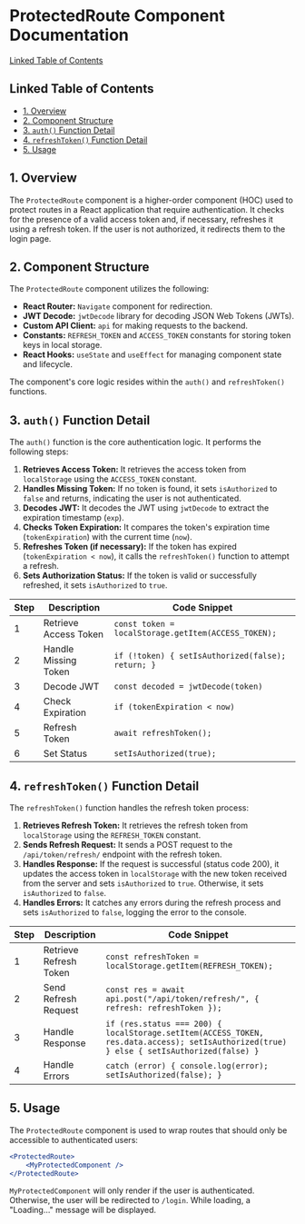 # ProtectedRoute Component Documentation

[Linked Table of Contents](#linked-table-of-contents)

## Linked Table of Contents

* [1. Overview](#1-overview)
* [2. Component Structure](#2-component-structure)
* [3. `auth()` Function Detail](#3-auth-function-detail)
* [4. `refreshToken()` Function Detail](#4-refreshtoken-function-detail)
* [5. Usage](#5-usage)


## 1. Overview

The `ProtectedRoute` component is a higher-order component (HOC) used to protect routes in a React application that require authentication. It checks for the presence of a valid access token and, if necessary, refreshes it using a refresh token.  If the user is not authorized, it redirects them to the login page.


## 2. Component Structure

The `ProtectedRoute` component utilizes the following:

* **React Router:**  `Navigate` component for redirection.
* **JWT Decode:** `jwtDecode` library for decoding JSON Web Tokens (JWTs).
* **Custom API Client:** `api` for making requests to the backend.
* **Constants:** `REFRESH_TOKEN` and `ACCESS_TOKEN` constants for storing token keys in local storage.
* **React Hooks:** `useState` and `useEffect` for managing component state and lifecycle.


The component's core logic resides within the `auth()` and `refreshToken()` functions.


## 3. `auth()` Function Detail

The `auth()` function is the core authentication logic.  It performs the following steps:

1. **Retrieves Access Token:** It retrieves the access token from `localStorage` using the `ACCESS_TOKEN` constant.
2. **Handles Missing Token:** If no token is found, it sets `isAuthorized` to `false` and returns, indicating the user is not authenticated.
3. **Decodes JWT:** It decodes the JWT using `jwtDecode` to extract the expiration timestamp (`exp`).
4. **Checks Token Expiration:** It compares the token's expiration time (`tokenExpiration`) with the current time (`now`).
5. **Refreshes Token (if necessary):** If the token has expired (`tokenExpiration < now`), it calls the `refreshToken()` function to attempt a refresh.
6. **Sets Authorization Status:** If the token is valid or successfully refreshed, it sets `isAuthorized` to `true`.


| Step | Description | Code Snippet |
|---|---|---|
| 1 | Retrieve Access Token | `const token = localStorage.getItem(ACCESS_TOKEN);` |
| 2 | Handle Missing Token | `if (!token) { setIsAuthorized(false); return; }` |
| 3 | Decode JWT | `const decoded = jwtDecode(token)` |
| 4 | Check Expiration | `if (tokenExpiration < now)` |
| 5 | Refresh Token | `await refreshToken();` |
| 6 | Set Status | `setIsAuthorized(true);` |


## 4. `refreshToken()` Function Detail

The `refreshToken()` function handles the refresh token process:

1. **Retrieves Refresh Token:** It retrieves the refresh token from `localStorage` using the `REFRESH_TOKEN` constant.
2. **Sends Refresh Request:** It sends a POST request to the `/api/token/refresh/` endpoint with the refresh token.
3. **Handles Response:** If the request is successful (status code 200), it updates the access token in `localStorage` with the new token received from the server and sets `isAuthorized` to `true`.  Otherwise, it sets `isAuthorized` to `false`.
4. **Handles Errors:** It catches any errors during the refresh process and sets `isAuthorized` to `false`, logging the error to the console.


| Step | Description | Code Snippet |
|---|---|---|
| 1 | Retrieve Refresh Token | `const refreshToken = localStorage.getItem(REFRESH_TOKEN);` |
| 2 | Send Refresh Request | `const res = await api.post("/api/token/refresh/", { refresh: refreshToken });` |
| 3 | Handle Response | `if (res.status === 200) { localStorage.setItem(ACCESS_TOKEN, res.data.access); setIsAuthorized(true) } else { setIsAuthorized(false) }` |
| 4 | Handle Errors | `catch (error) { console.log(error); setIsAuthorized(false); }` |


## 5. Usage

The `ProtectedRoute` component is used to wrap routes that should only be accessible to authenticated users:

```jsx
<ProtectedRoute>
    <MyProtectedComponent />
</ProtectedRoute>
```

`MyProtectedComponent` will only render if the user is authenticated.  Otherwise, the user will be redirected to `/login`.  While loading, a "Loading..." message will be displayed.
